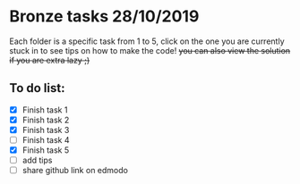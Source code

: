 # Bronze tasks 28/10/2019

Each folder is a specific task from 1 to 5, click on the one you are currently stuck in to see tips on how to make the code!
<h9>~~you can also view the solution if you are extra lazy ;)~~</h9>

## To do list:
- [X] Finish task 1
- [X] Finish task 2
- [X] Finish task 3
- [ ] Finish task 4
- [X] Finish task 5
- [ ] add tips
- [ ] share github link on edmodo
